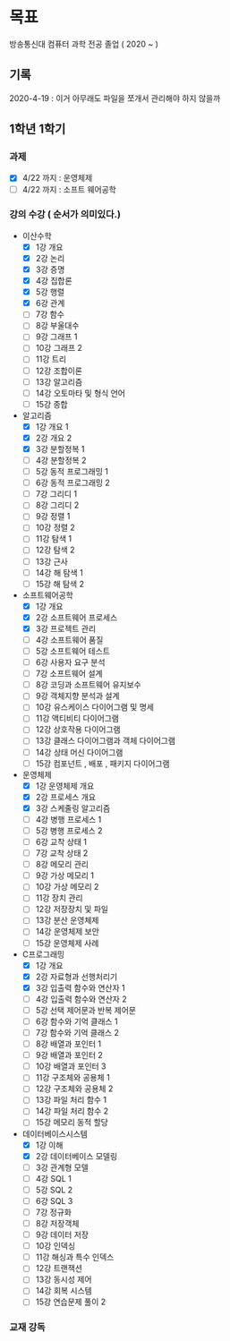 # 목표

방송통신대 컴퓨터 과학 전공 졸업 ( 2020 ~ )

## 기록
2020-4-19 : 이거 아무래도 파일을 쪼개서 관리해야 하지 않을까

## 1학년 1학기

### 과제

- [x] 4/22 까지 : 운영체제
- [ ] 4/22 까지 : 소프트 웨어공학

### 강의 수강 ( 순서가 의미있다.) 

- 이산수학
  - [x] 1강 개요
  - [x] 2강 논리
  - [x] 3강 증명
  - [x] 4강 집합론
  - [x] 5강 행렬
  - [x] 6강 관계
  - [ ] 7강 함수
  - [ ] 8강 부울대수
  - [ ] 9강 그래프 1
  - [ ] 10강 그래프 2
  - [ ] 11강 트리
  - [ ] 12강 조합이론
  - [ ] 13강 알고리즘
  - [ ] 14강 오토마타 및 형식 언어
  - [ ] 15강 종합
  
- 알고리즘
  - [x] 1강 개요 1
  - [x] 2강 개요 2
  - [x] 3강 분할정복 1
  - [ ] 4강 분할정복 2
  - [ ] 5강 동적 프로그래밍 1
  - [ ] 6강 동적 프로그래밍 2
  - [ ] 7강 그리디 1
  - [ ] 8강 그리디 2
  - [ ] 9강 정렬 1
  - [ ] 10강 정렬 2
  - [ ] 11강 탐색 1
  - [ ] 12강 탐색 2
  - [ ] 13강 근사
  - [ ] 14강 해 탐색 1
  - [ ] 15강 해 탐색 2
  
- 소프트웨어공학
  - [x] 1강 개요
  - [x] 2강 소프트웨어 프로세스
  - [x] 3강 프로젝트 관리
  - [ ] 4강 소프트웨어 품질
  - [ ] 5강 소프트웨어 테스트
  - [ ] 6강 사용자 요구 분석
  - [ ] 7강 소프트웨어 설계
  - [ ] 8강 코딩과 소프트웨어 유지보수
  - [ ] 9강 객체지향 분석과 설계
  - [ ] 10강 유스케이스 다이어그램 및 명세
  - [ ] 11강 액티비티 다이어그램
  - [ ] 12강 상호작용 다이어그램
  - [ ] 13강 클래스 다이어그램과 객체 다이어그램
  - [ ] 14강 상태 머신 다이어그램
  - [ ] 15강 컴포넌트 , 배포 , 패키지 다이어그램
  
- 운영체제
  - [x] 1강 운영체제 개요
  - [x] 2강 프로세스 개요
  - [x] 3강 스케줄링 알고리즘
  - [ ] 4강 병행 프로세스 1
  - [ ] 5강 병행 프로세스 2
  - [ ] 6강 교착 상태 1
  - [ ] 7강 교착 상태 2
  - [ ] 8강 메모리 관리
  - [ ] 9강 가상 메모리 1
  - [ ] 10강 가상 메모리 2
  - [ ] 11강 장치 관리
  - [ ] 12강 저장장치 및 파일
  - [ ] 13강 분산 운영체제
  - [ ] 14강 운영체제 보안
  - [ ] 15강 운영체제 사례
  
- C프로그래밍
  - [x] 1강 개요
  - [x] 2강 자료형과 선행처리기
  - [x] 3강 입출력 함수와 연산자 1
  - [ ] 4강 입출력 함수와 연산자 2
  - [ ] 5강 선택 제어문과 반복 제어문
  - [ ] 6강 함수와 기억 클래스 1
  - [ ] 7강 함수와 기억 클래스 2
  - [ ] 8강 배열과 포인터 1
  - [ ] 9강 배열과 포인터 2
  - [ ] 10강 배열과 포인터 3
  - [ ] 11강 구조체와 공용체 1
  - [ ] 12강 구조체와 공용체 2
  - [ ] 13강 파일 처리 함수 1
  - [ ] 14강 파일 처리 함수 2
  - [ ] 15강 메모리 동적 할당
  
- 데이터베이스시스템
  - [x] 1강 이해
  - [x] 2강 데이터베이스 모델링
  - [ ] 3강 관계형 모델
  - [ ] 4강 SQL 1
  - [ ] 5강 SQL 2
  - [ ] 6강 SQL 3
  - [ ] 7강 정규화
  - [ ] 8강 저장객체
  - [ ] 9강 데이터 저장
  - [ ] 10강 인덱싱
  - [ ] 11강 해싱과 특수 인덱스
  - [ ] 12강 트랜잭션
  - [ ] 13강 동시성 제어
  - [ ] 14강 회복 시스템
  - [ ] 15강 연습문제 풀이 2
  
### 교재 강독